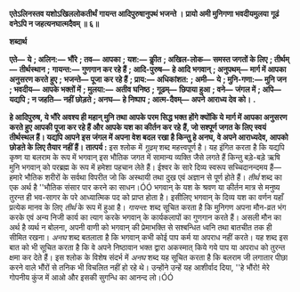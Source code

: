 **एतेऽलिनस्तव यशोऽखिललोकतीर्थं** **गायन्त आदिपुरुषानुपथं भजन्ते ।** **प्रायो अमी मुनिगणा भवदीयमुलया** **गूढं वनेऽपि न जहत्यनघात्मदैवम् ॥ ६॥** 

**शब्दार्थ** 

**एते—** **ये** **; अलिन:—** **भौंरे** **; तव—** **आपका** **; यश:—** **कीॢत** **; अखिल-लोक—** **समस्त जगतों के लिए** **; तीर्थम्—** **तीर्थस्थान** **;** **गायन्त:—** **गुणगान कर रहे हैं** **; आदि-पुरुष—** **हे आदि भगवान्** **; अनुपथम्—** **मार्ग में आपका अनुसरण करते हुए** **; भजन्ते—** **पूजा** **कर रहे हैं** **; प्राय:—** **अधिकांशत:** **; अमी—** **ये** **; मुनि-गणा:—** **मुनि जन** **; भवदीय—** **आपके भक्तों में** **; मुलया:—** **अतीव घनिष्ठ** **;** **गूढम्—** **छिपाया हुआ** **; वने—** **जंगल में** **; अपि—** **यद्यपि** **; न जहति—** **नहीं छोड़ते** **; अनघ—** **हे निष्पाप** **; आत्म-दैवम्—** **अपने** **आराध्य देव को।** **.** 

**हे आदिपुरुष, ये भौंरे अवश्य ही महान् मुनि तथा आपके परम सिद्ध भक्त होंगे क्योंकि ये** **मार्ग में आपका अनुसरण करते हुए आपकी पूजा कर रहे हैं और आपके यश का कीर्तन कर रहे** **हैं, जो सश्पूर्ण जगत के लिए स्वयं तीर्थस्थल हैं। यद्यपि आपने इस जंगल में अपना वेश बदल** **रखा है किन्तु हे अनघ, वे अपने आराध्यदेव, आपको छोडऩे के लिए तैयार नहीं हैं।** **तात्पर्य :** इस श्लोक में *गूढम्* शब्द महत्त्वपूर्ण है। यह इंगित करता है कि यद्यपि कृष्ण या बलराम के रूप में भगवान् इस भौतिक जगत में सामान्य व्यक्ति जैसे लगते हैं किन्तु बड़े-बड़े ऋषि मुनि भगवान् को परब्रह्म के रूप में हमेशा पहचान लेते हैं। ईश्वर के सारे दिव्य स्वरूप सच्चिदानन्दमय हैं— हमारे भौतिक शरीरों के सर्वथा विपरीत जो कि अस्थायी तथा दुख एवं अज्ञान से पूर्ण होते हैं। *तीर्थ* शब्द का एक अर्थ है ''भौतिक संसार पार करने का साधन।ÓÓ भगवान् के यश के श्रवण या कीर्तन मात्र से मनुष्य तुरन्त ही भव-सागर के परे आध्यात्मिक पद को प्राप्त होता है। इसीलिए भगवान् के दिव्य यश का वर्णन यहाँ प्रत्येक मानव के लिए *तीर्थ* के रूप में हुआ है। *गायन्त:* शब्द सूचित करता है कि मुनिगण अपना मौन-व्रत भंग करके एवं अन्य निजी कार्य का त्याग करके भगवान् के कार्यकलापों का गुणगान करते हैं। असली मौन का अर्थ है व्यर्थ न बोलना, अपनी वाणी को भगवान् की प्रेमाभक्ति से सश्बन्धित ध्वनि तथा बातचीत तक ही सीमित रखना। *अनघ* शब्द बतलाता है कि भगवान् कभी कोई पाप कर्म या अपराध नहीं करते। यह शब्द इस बात को भी सूचित करता है कि वे अपने निष्ठावान भक्त द्वारा अकस्मात् किये गये पाप या अपराध को तुरन्त क्षमा कर देते हैं। इस श्लोक के विशेष संदर्भ में *अनघ* शब्द यह सूचित करता है कि बलराम जी लगातार पीछा करने वाले भौंरों से तनिक भी विचलित नहीं हो रहे थे। उन्होंने उन्हें यह आशीर्वाद दिया, ''हे भौंरो! मेरे गोपनीय कुंज में आओ और इसकी सुगन्धि का आनन्द लो।ÓÓ  